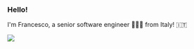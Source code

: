 ### Hello! 

I'm Francesco, a senior software engineer 👨🏻‍💻 from Italy! 🇮🇹

<a href="https://twitter.com/napolux" target="_blank"><img src="https://img.shields.io/twitter/follow/napolux?label=%40napolux&style=for-the-badge" /></a>
